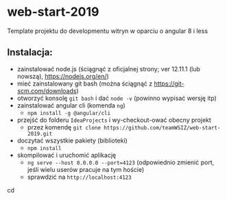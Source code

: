 # web-start-2019
Template projektu do developmentu witryn w oparciu o angular 8 i less



## Instalacja:

- zainstalować node.js (ściągnąć z oficjalnej strony; ver 12.11.1 (lub nowszą), https://nodejs.org/en/)
- mieć zainstalowany git bash (można ściągnąć z https://git-scm.com/downloads)
- otworzyć konsolę `git bash` i dać `node -v` (powinno wypisać wersję itp)
- zainstalować angular cli (komenda `ng`)
  - `npm install -g @angular/cli`
- przejść do folderu `IdeaProjects` i wy-checkout-ować obecny projekt
  - przez komendę `git clone https://github.com/teamWSIZ/web-start-2019.git`
- doczytać wszystkie pakiety (biblioteki)
  - `npm install`
- skompilować i uruchomić aplikację
  - `ng serve --host 0.0.0.0 --port=4123` (odpowiednio zmienić port, jeśli wielu userów pracuje na tym hoście)
  - sprawdzić na `http://localhost:4123`
  
cd   
